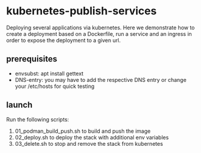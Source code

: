 # kubernetes-publish-services

Deploying several applications via kubernetes. Here we demonstrate how to create a deployment based on a Dockerfile, run a service and an ingress in order to expose the deployment to a given url.

## prerequisites

- envsubst: apt install gettext
- DNS-entry: you may have to add the respective DNS entry or change your /etc/hosts for quick testing

## launch

Run the following scripts:

1. 01_podman_build_push.sh to build and push the image
2. 02_deploy.sh to deploy the stack with additional env variables
3. 03_delete.sh to stop and remove the stack from kubernetes
